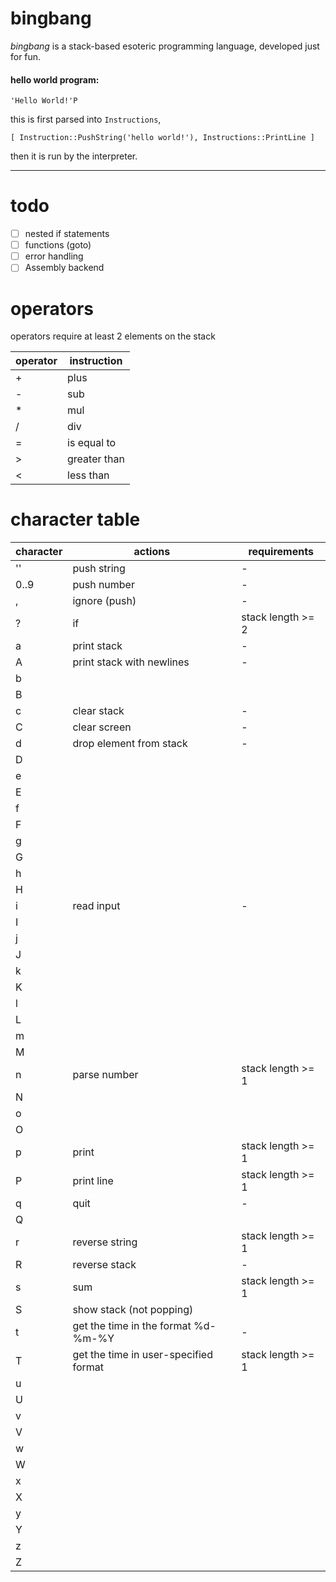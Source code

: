 # bingbang

*bingbang* is a stack-based esoteric programming language, developed just for fun.

#### hello world program:

```
'Hello World!'P
```

this is first parsed into `Instructions`,

```
[ Instruction::PushString('hello world!'), Instructions::PrintLine ]
```

then it is run by the interpreter.

---

# todo

- [ ] nested if statements
- [ ] functions (goto)
- [ ] error handling
- [ ] Assembly backend

# operators

operators require at least 2 elements on the stack

| operator | instruction  |
| -------- | ------------ |
| +        | plus         |
| -        | sub          |
| *        | mul          |
| /        | div          |
| =        | is equal to  |
| >        | greater than |
| <        | less than    |

# character table

| character | actions                               | requirements      |
| --------- | ------------------------------------- | ----------------- |
| ''        | push string                           | -                 |
| 0..9      | push number                           | -                 |
| ,         | ignore (push)                         | -                 |
| ?         | if                                    | stack length >= 2 |
| a         | print stack                           | -                 |
| A         | print stack with newlines             | -                 |
| b         |                                       |                   |
| B         |                                       |                   |
| c         | clear stack                           | -                 |
| C         | clear screen                          | -                 |
| d         | drop element from stack               | -                 |
| D         |                                       |                   |
| e         |                                       |                   |
| E         |                                       |                   |
| f         |                                       |                   |
| F         |                                       |                   |
| g         |                                       |                   |
| G         |                                       |                   |
| h         |                                       |                   |
| H         |                                       |                   |
| i         | read input                            | -                 |
| I         |                                       |                   |
| j         |                                       |                   |
| J         |                                       |                   |
| k         |                                       |                   |
| K         |                                       |                   |
| l         |                                       |                   |
| L         |                                       |                   |
| m         |                                       |                   |
| M         |                                       |                   |
| n         | parse number                          | stack length >= 1 |
| N         |                                       |                   |
| o         |                                       |                   |
| O         |                                       |                   |
| p         | print                                 | stack length >= 1 |
| P         | print line                            | stack length >= 1 |
| q         | quit                                  | -                 |
| Q         |                                       |                   |
| r         | reverse string                        | stack length >= 1 |
| R         | reverse stack                         | -                 |
| s         | sum                                   | stack length >= 1 |
| S         | show stack (not popping)              |                   |
| t         | get the time in the format %d-%m-%Y   | -                 |
| T         | get the time in user-specified format | stack length >= 1 |
| u         |                                       |                   |
| U         |                                       |                   |
| v         |                                       |                   |
| V         |                                       |                   |
| w         |                                       |                   |
| W         |                                       |                   |
| x         |                                       |                   |
| X         |                                       |                   |
| y         |                                       |                   |
| Y         |                                       |                   |
| z         |                                       |                   |
| Z         |                                       |                   |
